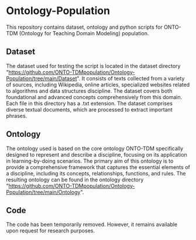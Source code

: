 # Ontology-Population

This repository contains dataset, ontology and python scripts for ONTO-TDM (Ontology for Teaching Domain Modeling) population.

## Dataset

The dataset used for testing the script is located in the dataset directory "https://github.com/ONTO-TDMpopulation/Ontology-Population/tree/main/Dataset". It consists of texts collected from a variety of sources, including Wikipedia, online articles, specialized websites related to algorithms and data structures discipline. The dataset covers both foundational and advanced concepts comprehensively from this domain. Each file in this directory has a .txt extension. The dataset comprises diverse textual documents, which are processed to extract important phrases.

## Ontology
The ontology used is based on the core ontology ONTO-TDM specifically designed to represent and describe a discipline, focusing on its
application in learning-by-doing scenarios. The primary aim of this ontology is to provide a comprehensive framework that captures the essential elements of a discipline, including its
concepts, relationships, functions, and rules.
The resulting ontology can be found in the ontology directory "https://github.com/ONTO-TDMpopulation/Ontology-Population/tree/main/Ontology".

## Code
The code has been temporarily removed. However, it remains available upon request for research purposes.





